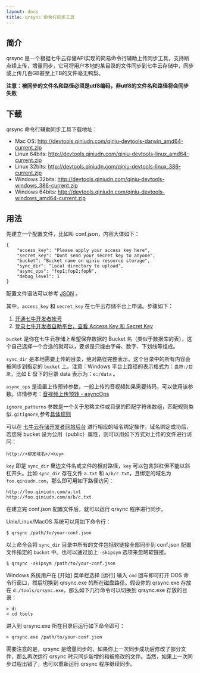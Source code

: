```yaml
---
layout: docs
title: qrsync 命令行同步工具
---
```



## 简介

qrsync 是一个根据七牛云存储API实现的简易命令行辅助上传同步工具，支持断点续上传，增量同步，它可将用户本地的某目录的文件同步到七牛云存储中，同步或上传几百GB甚至上TB的文件毫无鸭梨。

**注意：被同步的文件名和路径必须是utf8编码，非utf8的文件名和路径将会同步失败**

## 下载

qrsync 命令行辅助同步工具下载地址：

- Mac OS: <http://devtools.qiniudn.com/qiniu-devtools-darwin_amd64-current.zip>
- Linux 64bits: <http://devtools.qiniudn.com/qiniu-devtools-linux_amd64-current.zip>
- Linux 32bits: <http://devtools.qiniudn.com/qiniu-devtools-linux_386-current.zip>
- Windows 32bits: <http://devtools.qiniudn.com/qiniu-devtools-windows_386-current.zip>
- Windows 64bits: <http://devtools.qiniudn.com/qiniu-devtools-windows_amd64-current.zip>

## 用法

先建立一个配置文件，比如叫 conf.json，内容大体如下：

    {
        "access_key": "Please apply your access key here",
        "secret_key": "Dont send your secret key to anyone",
        "bucket": "Bucket name on qiniu resource storage",
        "sync_dir": "Local directory to upload",
        "async_ops": "fop1;fop2;fopN",
        "debug_level": 1
    }

配置文件语法可以参考 [JSON](http://json.org/json-zh.html) 。

其中，`access_key` 和 `secret_key` 在七牛云存储平台上申请。步骤如下：

1. [开通七牛开发者帐号](https://portal.qiniu.com/signup)
2. [登录七牛开发者自助平台，查看 Access Key 和 Secret Key](https://portal.qiniu.com/setting/key)

`bucket` 是你在七牛云存储上希望保存数据的 Bucket 名（类似于数据库的表），这个自己选择一个合适的就可以，要求是只能由字母、数字、下划线等组成。

`sync_dir` 是本地需要上传的目录，绝对路径完整表示。这个目录中的所有内容会被同步到指定的 `bucket` 上。注意：Windows 平台上路径的表示格式为：`盘符:/目录`，比如 E 盘下的目录 data 表示为：`e:/data` 。

`async_ops` 是设置上传预转参数，一般上传的音视频如果需要转码，可以使用该参数。详情参考：[音视频上传预转 - asyncOps](/api/put.html#uploadToken-asyncOps)

`ignore_patterns` 参数是一个关于忽略文件或目录的匹配字符串数组，匹配规则类似`.gitignore`,参考[具体规则](http://kb.qiniu.com/53bld49u)

可以在 [七牛云存储开发者网站后台](https://portal.qiniu.com/) 进行相应的域名绑定操作，域名绑定成功后，若您将 bucket 设为公用（public）属性，则可以用如下方式对上传的文件进行访问：

    http://<绑定域名>/<key>

`key` 即是 `sync_dir` 里边文件名或文件的相对路径，`key` 可以包含斜杠但不能以斜杠开头。比如 `sync_dir` 存在文件 `a.txt` 和 `a/b/c.txt`，且绑定的域名为 `foo.qiniudn.com`，那么即可用如下路径访问：

    http://foo.qiniudn.com/a.txt
    http://foo.qiniudn.com/a/b/c.txt

在建立完 conf.json 配置文件后，就可以运行 qrsync 程序进行同步。

Unix/Linux/MacOS 系统可以用如下命令行：

    $ qrsync /path/to/your-conf.json


以上命令会将 `sync_dir` 目录中所有的文件包括软链接全部同步到 conf.json 配置文件指定的 `bucket` 中。也可以通过加上 `-skipsym` 选项来忽略软链接。

    $ qrsync -skipsym /path/to/your-conf.json

Windows 系统用户在 [开始] 菜单栏选择 [运行] 输入 `cmd` 回车即可打开 DOS 命令行窗口，然后切换到 qrsync.exe 的所在磁盘路径。假设你的 qrsync.exe 存放在 `d:/tools/qrsync.exe`，那么如下几行命令可以切换到 qrsync.exe 存放的目录：

    > d:
    > cd tools

进入到 qrsync.exe 所在目录后运行如下命令即可：

    > qrsync.exe /path/to/your-conf.json

需要注意的是，qrsync 是增量同步的，如果你上一次同步成功后修改了部分文件，那么再次运行 qrsync 时只同步新增的和被修改的文件。当然，如果上一次同步过程出错了，也可以重新运行 qrsync 程序继续同步。

